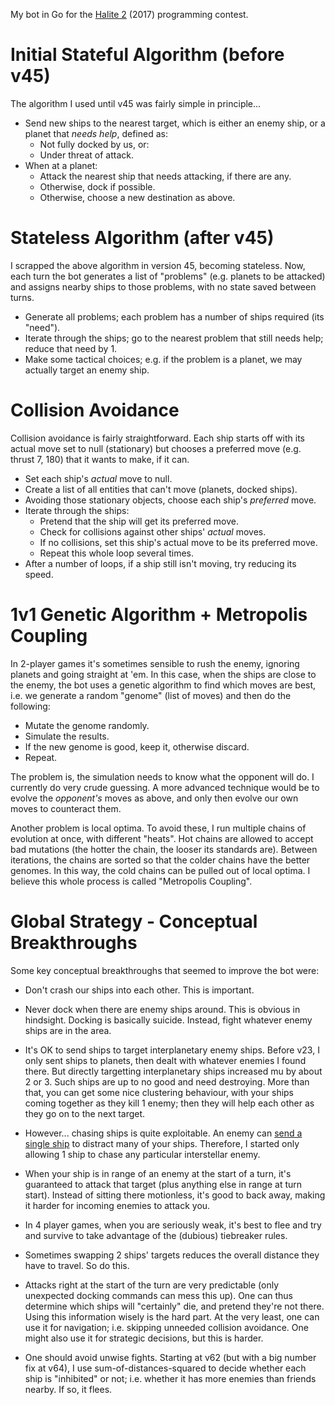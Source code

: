 My bot in Go for the [Halite 2](https://halite.io/) (2017) programming contest.

# Initial Stateful Algorithm (before v45)

The algorithm I used until v45 was fairly simple in principle...

* Send new ships to the nearest target, which is either an enemy ship, or a planet that *needs help*, defined as:
  - Not fully docked by us, or:
  - Under threat of attack.
* When at a planet:
  - Attack the nearest ship that needs attacking, if there are any.
  - Otherwise, dock if possible.
  - Otherwise, choose a new destination as above.

# Stateless Algorithm (after v45)

I scrapped the above algorithm in version 45, becoming stateless. Now, each turn the bot generates a list of "problems" (e.g. planets to be attacked) and assigns nearby ships to those problems, with no state saved between turns.

* Generate all problems; each problem has a number of ships required (its "need").
* Iterate through the ships; go to the nearest problem that still needs help; reduce that need by 1.
* Make some tactical choices; e.g. if the problem is a planet, we may actually target an enemy ship.

# Collision Avoidance

Collision avoidance is fairly straightforward. Each ship starts off with its actual move set to null (stationary) but chooses a preferred move (e.g. thrust 7, 180) that it wants to make, if it can.

* Set each ship's *actual* move to null.
* Create a list of all entities that can't move (planets, docked ships).
* Avoiding those stationary objects, choose each ship's *preferred* move.
* Iterate through the ships:
  - Pretend that the ship will get its preferred move.
  - Check for collisions against other ships' *actual* moves.
  - If no collisions, set this ship's actual move to be its preferred move.
  - Repeat this whole loop several times.
* After a number of loops, if a ship still isn't moving, try reducing its speed.

# 1v1 Genetic Algorithm + Metropolis Coupling

In 2-player games it's sometimes sensible to rush the enemy, ignoring planets and going straight at 'em. In this case, when the ships are close to the enemy, the bot uses a genetic algorithm to find which moves are best, i.e. we generate a random "genome" (list of moves) and then do the following:

* Mutate the genome randomly.
* Simulate the results.
* If the new genome is good, keep it, otherwise discard.
* Repeat.

The problem is, the simulation needs to know what the opponent will do. I currently do very crude guessing. A more advanced technique would be to evolve the *opponent's* moves as above, and only then evolve our own moves to counteract them.

Another problem is local optima. To avoid these, I run multiple chains of evolution at once, with different "heats". Hot chains are allowed to accept bad mutations (the hotter the chain, the looser its standards are). Between iterations, the chains are sorted so that the colder chains have the better genomes. In this way, the cold chains can be pulled out of local optima. I believe this whole process is called "Metropolis Coupling".

# Global Strategy - Conceptual Breakthroughs

Some key conceptual breakthroughs that seemed to improve the bot were:

* Don't crash our ships into each other. This is important.

* Never dock when there are enemy ships around. This is obvious in hindsight. Docking is basically suicide. Instead, fight whatever enemy ships are in the area.

* It's OK to send ships to target interplanetary enemy ships. Before v23, I only sent ships to planets, then dealt with whatever enemies I found there. But directly targetting interplanetary ships increased mu by about 2 or 3. Such ships are up to no good and need destroying. More than that, you can get some nice clustering behaviour, with your ships coming together as they kill 1 enemy; then they will help each other as they go on to the next target.

* However... chasing ships is quite exploitable. An enemy can [send a single ship](https://halite.io/play/?game_id=2424227&replay_class=1&replay_name=replay-20171108-160208%2B0000--3470758710-312-208-1510156921) to distract many of your ships. Therefore, I started only allowing 1 ship to chase any particular interstellar enemy.

* When your ship is in range of an enemy at the start of a turn, it's guaranteed to attack that target (plus anything else in range at turn start). Instead of sitting there motionless, it's good to back away, making it harder for incoming enemies to attack you.

* In 4 player games, when you are seriously weak, it's best to flee and try and survive to take advantage of the (dubious) tiebreaker rules.

* Sometimes swapping 2 ships' targets reduces the overall distance they have to travel. So do this.

* Attacks right at the start of the turn are very predictable (only unexpected docking commands can mess this up). One can thus determine which ships will "certainly" die, and pretend they're not there. Using this information wisely is the hard part. At the very least, one can use it for navigation; i.e. skipping unneeded collision avoidance. One might also use it for strategic decisions, but this is harder.

* One should avoid unwise fights. Starting at v62 (but with a big number fix at v64), I use sum-of-distances-squared to decide whether each ship is "inhibited" or not; i.e. whether it has more enemies than friends nearby. If so, it flees.
